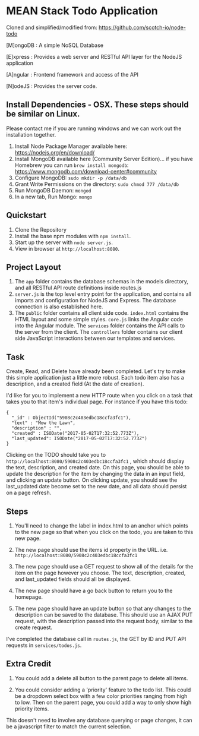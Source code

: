 # MEAN Stack Todo Application

Cloned and simplified/modified from: https://github.com/scotch-io/node-todo

[M]ongoDB : A simple NoSQL Database

[E]xpress : Provides a web server and RESTful API layer for the NodeJS application

[A]ngular : Frontend framework and access of the API

[N]odeJS  : Provides the server code.

## Install Dependencies - OSX.  These steps should be similar on Linux.

Please contact me if you are running windows and we can work out the installation together.

1. Install Node Package Manager available here: https://nodejs.org/en/download/
2. Install MongoDB available here (Community Server Edition)... if you have Homebrew you can run `brew install mongodb`: https://www.mongodb.com/download-center#community
3. Configure MongoDB: `sudo mkdir -p /data/db`
4. Grant Write Permissions on the directory: `sudo chmod 777 /data/db`
4. Run MongoDB Daemon: `mongod`
5. In a new tab, Run Mongo: `mongo`

## Quickstart
1. Clone the Repository
2. Install the base npm modules with `npm install`.
3. Start up the server with `node server.js`.
4. View in browser at `http://localhost:8080`.

## Project Layout

1. The `app` folder contains the database schemas in the models directory, and all RESTful API route definitions inside routes.js
2. `server.js` is the top level entry point for the application, and contains all imports and configuration for NodeJS and Express.  The database connection is also established here.
3. The `public` folder contains all client side code.  `index.html` contains the HTML layout and some simple styles.  `core.js` links the Angular code into the Angular module.  The `services` folder contains the API calls to the server from the client.  The `controllers` folder contains our client side JavaScript interactions between our templates and services.

## Task

Create, Read, and Delete have already been completed.  Let's try to make this simple application just a little more robust.  Each todo item also has a description, and a created field (At the date of creation).

I'd like for you to implement a new HTTP route when you click on a task that takes you to that item's individual page.  For instance if you have this todo:

```
{
  "_id" : ObjectId("5908c2c403edbc18ccfa3fc1"),
  "text" : "Mow the Lawn",
  "description" : "",
  "created" : ISODate("2017-05-02T17:32:52.773Z"),
  "last_updated": ISODate("2017-05-02T17:32:52.773Z")
}
```

Clicking on the TODO should take you to `http://localhost:8080/5908c2c403edbc18ccfa3fc1` , which should display the text, description, and created date.  On this page, you should be able to update the description for the item by changing the data in an input field, and clicking an update button.  On clicking update, you should see the last_updated date become set to the new date, and all data should persist on a page refresh.

## Steps

1. You'll need to change the label in index.html to an anchor which points to the new page so that when you click on the todo, you are taken to this new page.

2. The new page should use the items id property in the URL.  i.e. `http://localhost:8080/5908c2c403edbc18ccfa3fc1`

3. The new page should use a GET request to show all of the details for the item on the page however you choose.  The text, description, created, and last_updated fields should all be displayed.

4. The new page should have a go back button to return you to the homepage.

5. The new page should have an update button so that any changes to the description can be saved to the database.  This should use an AJAX PUT request, with the description passed into the request body, similar to the create request.

I've completed the database call in `routes.js`, the GET by ID and PUT API requests in `services/todos.js`.

## Extra Credit

1. You could add a delete all button to the parent page to delete all items.

2. You could consider adding a 'priority' feature to the todo list.  This could be a dropdown select box with a few color priorities ranging from high to low.  Then on the parent page, you could add a way to only show high priority items.  

This doesn't need to involve any database querying or page changes, it can be a javascript filter to match the current selection.




